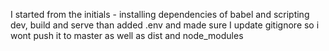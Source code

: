 I started from the initials - installing dependencies of babel and scripting dev, build and serve
than added .env and made sure I update gitignore so i wont push it to master as well as dist and node_modules